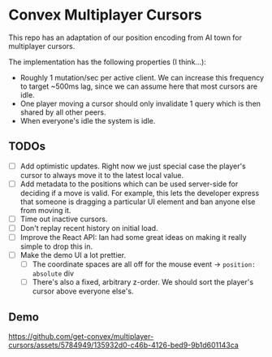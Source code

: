 # Convex Multiplayer Cursors

This repo has an adaptation of our position encoding from AI town for multiplayer cursors.

The implementation has the following properties (I think...):
- Roughly 1 mutation/sec per active client. We can increase this frequency to target ~500ms lag, since we can assume here that most cursors are idle.
- One player moving a cursor should only invalidate 1 query which is then shared by all other peers.
- When everyone's idle the system is idle.

## TODOs

- [ ] Add optimistic updates. Right now we just special case the player's cursor to always move it to the latest local value.
- [ ] Add metadata to the positions which can be used server-side for deciding if a move is valid. For example, this lets the developer express that someone is dragging a particular UI element and ban anyone else from moving it.
- [ ] Time out inactive cursors.
- [ ] Don't replay recent history on initial load.
- [ ] Improve the React API: Ian had some great ideas on making it really simple to drop this in.
- [ ] Make the demo UI a lot prettier.
  - [ ] The coordinate spaces are all off for the mouse event -> `position: absolute` div
  - [ ] There's also a fixed, arbitrary z-order. We should sort the player's cursor above everyone else's.

## Demo

https://github.com/get-convex/multiplayer-cursors/assets/5784949/135932d0-c46b-4126-bed9-9b1d601143ca

